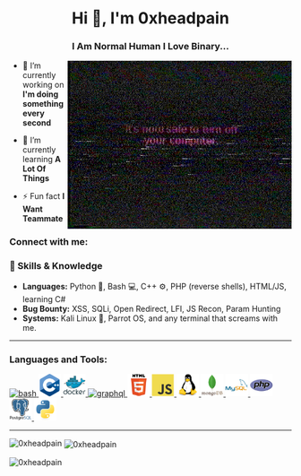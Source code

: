 <h1 align="center">Hi 👋, I'm 0xheadpain</h1>
<h3 align="center">I Am Normal Human I Love Binary...</h3>
<img align="right" alt="Time" width="400" src="https://raw.githubusercontent.com/0xheadpain/0xheadpain/refs/heads/main/gif.gif">

- 🔭 I’m currently working on **I'm doing something every second**

- 🌱 I’m currently learning **A Lot Of Things**

- ⚡ Fun fact **I Want Teammate**

<h3 align="left">Connect with me:</h3>
<p align="left">
</p>

### 🔧 Skills & Knowledge
- **Languages:** Python 🐍, Bash 💻, C++ ⚙️, PHP (reverse shells), HTML/JS, learning C#
- **Bug Bounty:** XSS, SQLi, Open Redirect, LFI, JS Recon, Param Hunting
- **Systems:** Kali Linux 🐉, Parrot OS, and any terminal that screams with me.
---

<h3 align="left">Languages and Tools:</h3>
<p align="left"> <a href="https://www.gnu.org/software/bash/" target="_blank" rel="noreferrer"> <img src="https://www.vectorlogo.zone/logos/gnu_bash/gnu_bash-icon.svg" alt="bash" width="40" height="40"/> </a> <a href="https://www.w3schools.com/cpp/" target="_blank" rel="noreferrer"> <img src="https://raw.githubusercontent.com/devicons/devicon/master/icons/cplusplus/cplusplus-original.svg" alt="cplusplus" width="40" height="40"/> </a> <a href="https://www.docker.com/" target="_blank" rel="noreferrer"> <img src="https://raw.githubusercontent.com/devicons/devicon/master/icons/docker/docker-original-wordmark.svg" alt="docker" width="40" height="40"/> </a> <a href="https://graphql.org" target="_blank" rel="noreferrer"> <img src="https://www.vectorlogo.zone/logos/graphql/graphql-icon.svg" alt="graphql" width="40" height="40"/> </a> <a href="https://www.w3.org/html/" target="_blank" rel="noreferrer"> <img src="https://raw.githubusercontent.com/devicons/devicon/master/icons/html5/html5-original-wordmark.svg" alt="html5" width="40" height="40"/> </a> <a href="https://developer.mozilla.org/en-US/docs/Web/JavaScript" target="_blank" rel="noreferrer"> <img src="https://raw.githubusercontent.com/devicons/devicon/master/icons/javascript/javascript-original.svg" alt="javascript" width="40" height="40"/> </a> <a href="https://www.linux.org/" target="_blank" rel="noreferrer"> <img src="https://raw.githubusercontent.com/devicons/devicon/master/icons/linux/linux-original.svg" alt="linux" width="40" height="40"/> </a> <a href="https://www.mongodb.com/" target="_blank" rel="noreferrer"> <img src="https://raw.githubusercontent.com/devicons/devicon/master/icons/mongodb/mongodb-original-wordmark.svg" alt="mongodb" width="40" height="40"/> </a> <a href="https://www.mysql.com/" target="_blank" rel="noreferrer"> <img src="https://raw.githubusercontent.com/devicons/devicon/master/icons/mysql/mysql-original-wordmark.svg" alt="mysql" width="40" height="40"/> </a> <a href="https://www.php.net" target="_blank" rel="noreferrer"> <img src="https://raw.githubusercontent.com/devicons/devicon/master/icons/php/php-original.svg" alt="php" width="40" height="40"/> </a> <a href="https://www.postgresql.org" target="_blank" rel="noreferrer"> <img src="https://raw.githubusercontent.com/devicons/devicon/master/icons/postgresql/postgresql-original-wordmark.svg" alt="postgresql" width="40" height="40"/> </a> <a href="https://www.python.org" target="_blank" rel="noreferrer"> <img src="https://raw.githubusercontent.com/devicons/devicon/master/icons/python/python-original.svg" alt="python" width="40" height="40"/> </a> </p>

---

<p><img align="left" src="https://github-readme-stats.vercel.app/api/top-langs?username=0xheadpain&show_icons=true&locale=en" alt="0xheadpain" /></p>

<p>&nbsp;<img align="center" src="https://github-readme-stats.vercel.app/api?username=0xheadpain&show_icons=true&locale=en" alt="0xheadpain" /></p>

<p><img align="center" src="https://github-readme-streak-stats.herokuapp.com/?user=0xheadpain&" alt="0xheadpain" /></p>
